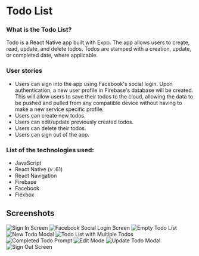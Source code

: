 # Todo List
### What is the Todo List?
Todo is a React Native app built with Expo.
The app allows users to create, read, update, and delete todos.
Todos are stamped with a creation, update, or completed date, where applicable.


### User stories
- Users can sign into the app using Facebook's social login. Upon authentication, a new user profile in Firebase's database will be created. This will allow users to save their todos to the cloud, allowing the data to be pushed and pulled from any compatible device without having to make a new service specific profile.
- Users can create new todos.
- Users can edit/update previously created todos.
- Users can delete their todos.
- Users can sign out of the app.

### List of the technologies used:

- JavaScript
- React Native (v .61)
- React Navigation
- Firebase
- Facebook
- Flexbox

## Screenshots
![Sign In Screen](https://i.imgur.com/tJl0c1w.png)
![Facebook Social Login Screen](https://i.imgur.com/OqlI1Gh.png)
![Empty Todo List](https://i.imgur.com/XxvVxDS.png)
![New Todo Modal](https://i.imgur.com/WTwSFy5.png)
![Todo List with Multiple Todos](https://i.imgur.com/QxkNSVK.png)
![Completed Todo Prompt](https://i.imgur.com/M0jEgny.png)
![Edit Mode](https://i.imgur.com/6yPDT7k.png)
![Update Todo Modal](https://i.imgur.com/aHPZaaP.png)
![Sign Out Screen](https://i.imgur.com/DVjkv49.png)